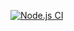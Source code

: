 [![Node.js CI](https://github.com/nodwengu/first_terminal_test/actions/workflows/node.js.yml/badge.svg)](https://github.com/nodwengu/first_terminal_test/actions/workflows/node.js.yml)